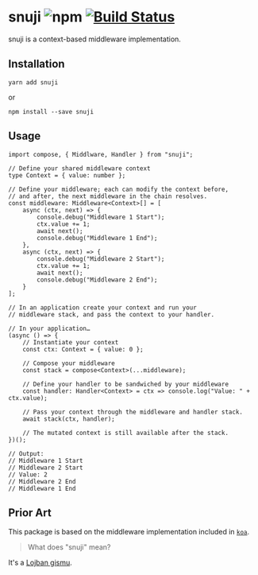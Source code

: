 # snuji ![npm](https://img.shields.io/npm/v/snuji.svg?style=flat-square) [![Build Status](https://travis-ci.org/buosseph/snuji.svg?branch=master)](https://travis-ci.org/buosseph/snuji)

snuji is a context-based middleware implementation.

## Installation

`yarn add snuji`

or

`npm install --save snuji`

## Usage

```tsx
import compose, { Middlware, Handler } from "snuji";

// Define your shared middleware context
type Context = { value: number };

// Define your middleware; each can modify the context before,
// and after, the next middleware in the chain resolves.
const middleware: Middleware<Context>[] = [
	async (ctx, next) => {
		console.debug("Middleware 1 Start");
		ctx.value += 1;
		await next();
		console.debug("Middleware 1 End");
	},
	async (ctx, next) => {
		console.debug("Middleware 2 Start");
		ctx.value += 1;
		await next();
		console.debug("Middleware 2 End");
	}
];

// In an application create your context and run your
// middleware stack, and pass the context to your handler.

// In your application…
(async () => {
	// Instantiate your context
	const ctx: Context = { value: 0 };

	// Compose your middleware
	const stack = compose<Context>(...middleware);

	// Define your handler to be sandwiched by your middleware
	const handler: Handler<Context> = ctx => console.log("Value: " + ctx.value);

	// Pass your context through the middleware and handler stack.
	await stack(ctx, handler);

	// The mutated context is still available after the stack.
})();

// Output:
// Middleware 1 Start
// Middleware 2 Start
// Value: 2
// Middleware 2 End
// Middleware 1 End
```

## Prior Art

This package is based on the middleware implementation included in [`koa`](https://github.com/koajs/koa).

> What does "snuji" mean?

It's a [Lojban gismu](//vlasisku.lojban.org/vlasisku/snuji).